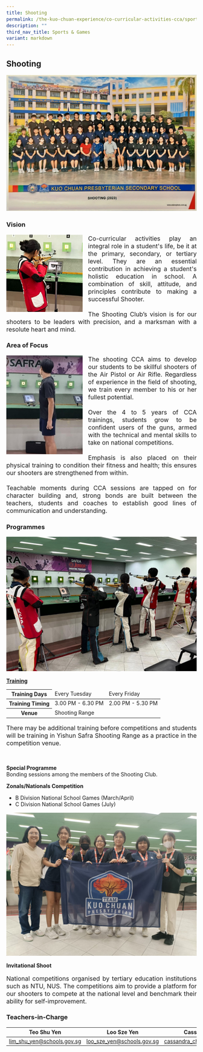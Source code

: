 ```yaml
---
title: Shooting
permalink: /the-kuo-chuan-experience/co-curricular-activities-cca/sports-n-games/shooting/
description: ""
third_nav_title: Sports & Games
variant: markdown
---
```

## Shooting

![](/images/The%20Kuo%20Chuan%20Experience/CCA/Shooting/header.JPG)

### Vision

<img src="/images/The%20Kuo%20Chuan%20Experience/CCA/Shooting/vision.jpeg" style="width:40%;margin-right:15px;" align="left">

<p style="text-align: justify;font-size:16px;">Co-curricular activities play an integral role in a student's life, be it at the primary, secondary, or tertiary level. They are an essential contribution in achieving a student's holistic education in school. A combination of skill, attitude, and principles contribute to making a successful Shooter. <br><br>
The Shooting Club’s vision is for our shooters to be leaders with precision, and a marksman with a resolute heart and mind.</p>


### Area of Focus

<img src="/images/The%20Kuo%20Chuan%20Experience/CCA/Shooting/area_of_focus.jpeg" style="width:40%;margin-right:15px;" align="left">


<p style="text-align: justify;font-size:16px;">The shooting CCA aims to develop our students to be skillful shooters of the Air Pistol or Air Rifle. Regardless of experience in the field of shooting, we train every member to his or her fullest potential.<br><br> 
Over the 4 to 5 years of CCA trainings, students grow to be confident users of the guns, armed with the technical and mental skills to take on national competitions. <br><br> 
Emphasis is also placed on their physical training to condition their fitness and health; this ensures our shooters are strengthened from within. <br><br>
Teachable moments during CCA sessions are tapped on for character building and, strong bonds are built between the teachers, students and coaches to establish good lines of communication and understanding. 
</p>

### Programmes

![](/images/The%20Kuo%20Chuan%20Experience/CCA/Shooting/Programme.jpeg)

**<u>Training</u>**

<table>
<thead>
  <tr>
    <th>Training Days</th>
    <td>Every Tuesday</td>
    <td>Every Friday</td>
  </tr>
</thead>
<tbody>
  <tr>
    <th>Training Timing</th>
    <td>3.00 PM - 6.30 PM</td>
    <td>2.00 PM - 5.30 PM</td>
  </tr>
  <tr>
    <th>Venue</th>
    <td colspan="2">Shooting Range</td>
  </tr>
</tbody>
</table>
<p style="text-align: justify;font-size:16px;">There may be additional training before competitions and students will be training in Yishun Safra Shooting Range as a practice in the competition venue. </p>
<br>

**Special Programme**<br>
Bonding sessions among the members of the Shooting Club.  

  

**Zonals/Nationals Competition**  <br>
* B Division National School Games (March/April)
* C Division National School Games (July)
 
 ![](/images/The%20Kuo%20Chuan%20Experience/CCA/Shooting/Nationals_competition.jpeg)

**Invitational Shoot**<br> 
<p style="text-align: justify;font-size:16px;">National competitions organised by tertiary education institutions such as NTU, NUS. The competitions aim to provide a platform for our shooters to compete at the national level and benchmark their ability for self-improvement.</p>


### Teachers-in-Charge



| Teo Shu Yen | Loo Sze Yen | Cassandra Christopher |
| -------- | -------- |-------- |
| <a href="mailto:lim_shu_yen@schools.gov.sg">lim_shu_yen@schools.gov.sg</a>     | <a href="mailto:loo_sze_yen@schools.gov.sg">loo_sze_yen@schools.gov.sg</a>     | <a href="mailto:cassandra_christopher@schools.gov.sg">cassandra_christopher@schools.gov.sg</a>     |